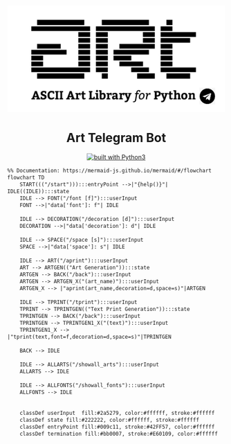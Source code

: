 <div align="center">
    <img src="otherfiles/logo.png"></img>
    <h1>Art Telegram Bot</h1>
    <a href="https://www.python.org/"><img src="https://img.shields.io/badge/built%20with-Python3-green.svg" alt="built with Python3"/></a>
</div>


```mermaid
%% Documentation: https://mermaid-js.github.io/mermaid/#/flowchart
flowchart TD
    START((("/start"))):::entryPoint -->|"{help()}"| IDLE((IDLE)):::state
    IDLE --> FONT("/font [f]"):::userInput
    FONT -->|"data['font']: f"| IDLE

    IDLE --> DECORATION("/decoration [d]"):::userInput
    DECORATION -->|"data['decoration']: d"| IDLE

    IDLE --> SPACE("/space [s]"):::userInput
    SPACE -->|"data['space']: s"| IDLE

    IDLE --> ART("/aprint"):::userInput
    ART --> ARTGEN(("Art Generation")):::state
    ARTGEN --> BACK("/back"):::userInput
    ARTGEN --> ARTGEN_X("(art_name)"):::userInput
    ARTGEN_X --> |"aprint(art_name,decoration=d,space=s)"|ARTGEN

    IDLE --> TPRINT("/tprint"):::userInput
    TPRINT --> TPRINTGEN(("Text Print Generation")):::state
    TPRINTGEN --> BACK("/back"):::userInput
    TPRINTGEN --> TPRINTGEN1_X("(text)"):::userInput
    TPRINTGEN1_X --> |"tprint(text,font=f,decoration=d,space=s)"|TPRINTGEN

    BACK --> IDLE

    IDLE --> ALLARTS("/showall_arts"):::userInput
    ALLARTS --> IDLE

    IDLE --> ALLFONTS("/showall_fonts"):::userInput
    ALLFONTS --> IDLE


    classDef userInput  fill:#2a5279, color:#ffffff, stroke:#ffffff
    classDef state fill:#222222, color:#ffffff, stroke:#ffffff
    classDef entryPoint fill:#009c11, stroke:#42FF57, color:#ffffff
    classDef termination fill:#bb0007, stroke:#E60109, color:#ffffff
```
